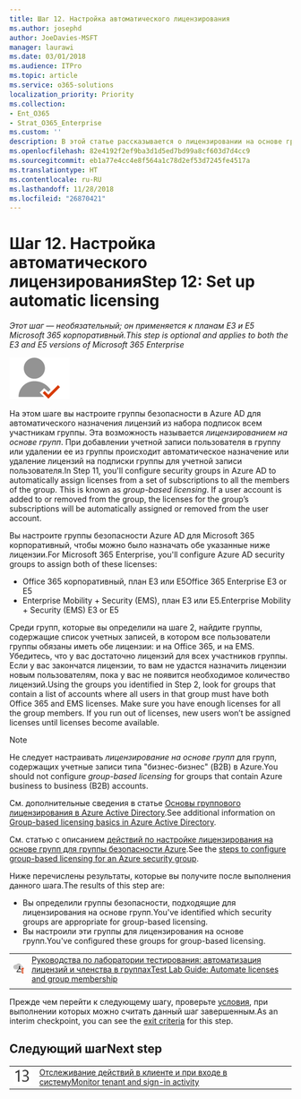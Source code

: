 ```yaml
---
title: Шаг 12. Настройка автоматического лицензирования
ms.author: josephd
author: JoeDavies-MSFT
manager: laurawi
ms.date: 03/01/2018
ms.audience: ITPro
ms.topic: article
ms.service: o365-solutions
localization_priority: Priority
ms.collection:
- Ent_O365
- Strat_O365_Enterprise
ms.custom: ''
description: В этой статье рассказывается о лицензировании на основе групп для групп Azure AD и о том, как его настроить.
ms.openlocfilehash: 82e4192f2ef9ba3d1d5ed7bd99a8cf603d7d4cc9
ms.sourcegitcommit: eb1a77e4cc4e8f564a1c78d2ef53d7245fe4517a
ms.translationtype: HT
ms.contentlocale: ru-RU
ms.lasthandoff: 11/28/2018
ms.locfileid: "26870421"
---
```

# <a name="step-12-set-up-automatic-licensing"></a><span data-ttu-id="7b024-103">Шаг 12. Настройка автоматического лицензирования</span><span class="sxs-lookup"><span data-stu-id="7b024-103">Step 12: Set up automatic licensing</span></span>

<span data-ttu-id="7b024-104">*Этот шаг — необязательный; он применяется к планам E3 и E5 Microsoft 365 корпоративный.*</span><span class="sxs-lookup"><span data-stu-id="7b024-104">*This step is optional and applies to both the E3 and E5 versions of Microsoft 365 Enterprise*</span></span>

![](./media/deploy-foundation-infrastructure/identity_icon-small.png)

<span data-ttu-id="7b024-p101">На этом шаге вы настроите группы безопасности в Azure AD для автоматического назначения лицензий из набора подписок всем участникам группы. Эта возможность называется *лицензированием на основе групп*. При добавлении учетной записи пользователя в группу или удалении ее из группы происходит автоматическое назначение или удаление лицензий на подписки группы для учетной записи пользователя.</span><span class="sxs-lookup"><span data-stu-id="7b024-p101">In Step 11, you'll configure security groups in Azure AD to automatically assign licenses from a set of subscriptions to all the members of the group. This is known as *group-based licensing*. If a user account is added to or removed from the group, the licenses for the group’s subscriptions will be automatically assigned or removed from the user account.</span></span>

<span data-ttu-id="7b024-108">Вы настроите группы безопасности Azure AD для Microsoft 365 корпоративный, чтобы можно было назначать обе указанные ниже лицензии.</span><span class="sxs-lookup"><span data-stu-id="7b024-108">For Microsoft 365 Enterprise, you'll configure Azure AD security groups to assign both of these licenses:</span></span>

- <span data-ttu-id="7b024-109">Office 365 корпоративный, план E3 или E5</span><span class="sxs-lookup"><span data-stu-id="7b024-109">Office 365 Enterprise E3 or E5</span></span>
- <span data-ttu-id="7b024-110">Enterprise Mobility + Security (EMS), план E3 или E5.</span><span class="sxs-lookup"><span data-stu-id="7b024-110">Enterprise Mobility + Security (EMS) E3 or E5</span></span>

<span data-ttu-id="7b024-p102">Среди групп, которые вы определили на шаге 2, найдите группы, содержащие список учетных записей, в котором все пользователи группы обязаны иметь обе лицензии: и на Office 365, и на EMS. Убедитесь, что у вас достаточно лицензий для всех участников группы. Если у вас закончатся лицензии, то вам не удастся назначить лицензии новым пользователям, пока у вас не появится необходимое количество лицензий.</span><span class="sxs-lookup"><span data-stu-id="7b024-p102">Using the groups you identified in Step 2, look for groups that contain a list of accounts where all users in that group must have both Office 365 and EMS licenses. Make sure you have enough licenses for all the group members. If you run out of licenses, new users won’t be assigned licenses until licenses become available.</span></span>

>[!Note]
><span data-ttu-id="7b024-114">Не следует настраивать *лицензирование на основе групп* для групп, содержащих учетные записи типа "бизнес-бизнес" (B2B) в Azure.</span><span class="sxs-lookup"><span data-stu-id="7b024-114">You should not configure *group-based licensing* for groups that contain Azure business to business (B2B) accounts.</span></span>
>

<span data-ttu-id="7b024-115">См. дополнительные сведения в статье [Основы группового лицензирования в Azure Active Directory](https://docs.microsoft.com/azure/active-directory/active-directory-licensing-whatis-azure-portal).</span><span class="sxs-lookup"><span data-stu-id="7b024-115">See additional information on [Group-based licensing basics in Azure Active Directory](https://docs.microsoft.com/azure/active-directory/active-directory-licensing-whatis-azure-portal).</span></span>

<span data-ttu-id="7b024-116">См. статью с описанием [действий по настройке лицензирования на основе групп для группы безопасности Azure](https://docs.microsoft.com/azure/active-directory/active-directory-licensing-group-assignment-azure-portal).</span><span class="sxs-lookup"><span data-stu-id="7b024-116">See the [steps to configure group-based licensing for an Azure security group](https://docs.microsoft.com/azure/active-directory/active-directory-licensing-group-assignment-azure-portal).</span></span>

<span data-ttu-id="7b024-117">Ниже перечислены результаты, которые вы получите после выполнения данного шага.</span><span class="sxs-lookup"><span data-stu-id="7b024-117">The results of this step are:</span></span>

- <span data-ttu-id="7b024-118">Вы определили группы безопасности, подходящие для лицензирования на основе групп.</span><span class="sxs-lookup"><span data-stu-id="7b024-118">You've identified which security groups are appropriate for group-based licensing.</span></span>
- <span data-ttu-id="7b024-119">Вы настроили эти группы для лицензирования на основе групп.</span><span class="sxs-lookup"><span data-stu-id="7b024-119">You've configured these groups for group-based licensing.</span></span>

|||
|:-------|:-----|
|![Руководства по лаборатории тестирования для Microsoft Cloud](media/m365-enterprise-test-lab-guides/cloud-tlg-icon-small.png)| [<span data-ttu-id="7b024-121">Руководства по лаборатории тестирования: автоматизация лицензий и членства в группах</span><span class="sxs-lookup"><span data-stu-id="7b024-121">Test Lab Guide: Automate licenses and group membership</span></span>](automate-licenses-group-membership-microsoft-365-test-environment.md) |
|||

<span data-ttu-id="7b024-122">Прежде чем перейти к следующему шагу, проверьте [условия](identity-exit-criteria.md#crit-identity-group-license), при выполнении которых можно считать данный шаг завершенным.</span><span class="sxs-lookup"><span data-stu-id="7b024-122">As an interim checkpoint, you can see the [exit criteria](identity-exit-criteria.md#crit-identity-group-license) for this step.</span></span>

## <a name="next-step"></a><span data-ttu-id="7b024-123">Следующий шаг</span><span class="sxs-lookup"><span data-stu-id="7b024-123">Next step</span></span>

|||
|:-------|:-----|
|![](./media/stepnumbers/Step13.png)| [<span data-ttu-id="7b024-124">Отслеживание действий в клиенте и при входе в систему</span><span class="sxs-lookup"><span data-stu-id="7b024-124">Monitor tenant and sign-in activity</span></span>](identity-azure-ad-access-usage-reporting.md) |

